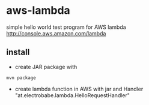 # aws-lambda

simple hello world test program for AWS lambda
http://console.aws.amazon.com/lambda

## install

- create JAR package with

`mvn package`

- create lambda function in AWS with jar and Handler "at.electrobabe.lambda.HelloRequestHandler"
